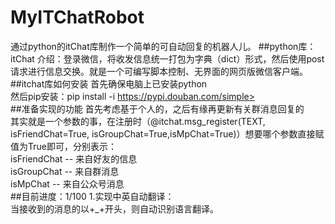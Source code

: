 # MyITChatRobot
通过python的itChat库制作一个简单的可自动回复的机器人儿。
##python库：itChat
介绍：登录微信，将收发信息统一打包为字典（dict）形式，然后使用post请求进行信息交换。就是一个可编写脚本控制、无界面的网页版微信客户端。
##itchat库如何安装
首先确保电脑上已安装python<br>
然后pip安装：pip install -i https://pypi.douban.com/simple><br>
##准备实现的功能
首先考虑基于个人的，之后有缘再更新有关群消息回复的<br>
其实就是一个参数的事，在注册时（@itchat.msg_register(TEXT, isFriendChat=True, isGroupChat=True,isMpChat=True)）想要哪个参数直接赋值为True即可，分别表示：<br>
isFriendChat -- 来自好友的信息<br>
isGroupChat -- 来自群消息<br>
isMpChat -- 来自公众号消息<br>
##目前进度：1/100
1.实现中英自动翻译：<br>
当接收到的消息的以+_+开头，则自动识别语言翻译。<br>
